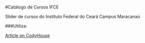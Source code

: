 #Catálogo de Cursos IFCE

Slider de cursos do Instituto Federal do Ceará Campus Maracanaú

###Utiliza:

[Article on CodyHouse](https://codyhouse.co/gem/radial-svg-slider/)
